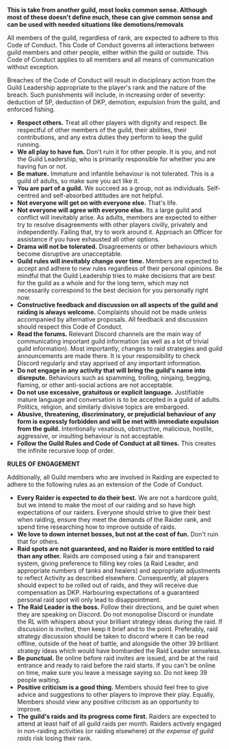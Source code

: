 
**This is take from another guild, most looks common sense. Although most of these doesn't define much, these can give common sense and can be used with needed situations like demotions/removals**


All members of the guild, regardless of rank, are expected to adhere to this Code of Conduct. This Code of Conduct governs all interactions between guild members and other people, either within the guild or outside. This Code of Conduct applies to all members and all means of communication without exception.

Breaches of the Code of Conduct will result in disciplinary action from the Guild Leadership appropriate to the player's rank and the nature of the breach. Such punishments will include, in increasing order of severity: deduction of SP, deduction of DKP, demotion, expulsion from the guild, and enforced fishing.

- **Respect others.** Treat all other players with dignity and respect. Be respectful of other members of the guild, their abilities, their contributions, and any extra duties they perform to keep the guild running.
- **We all play to have fun.** Don't ruin it for other people. It is you, and not the Guild Leadership, who is primarily responsible for whether you are having fun or not.
- **Be mature.** Immature and infantile behaviour is not tolerated. This is a guild of adults, so make sure you act like it.
- **You are part of a guild.** We succeed as a group, not as individuals. Self-centred and self-absorbed attitudes are not helpful.
- **Not everyone will get on with everyone else.** That's life.
- **Not everyone will agree with everyone else.** Its a large guild and conflict will inevitably arise. As adults, members are expected to either try to resolve disagreements with other players civilly, privately and independently. Failing that, try to work around it. Approach an Officer for assistance if you have exhausted all other options.
- **Drama will not be tolerated.** Disagreements or other behaviours which become disruptive are unacceptable.
- **Guild rules will inevitably change over time.** Members are expected to accept and adhere to new rules regardless of their personal opinions. Be mindful that the Guild Leadership tries to make decisions that are best for the guild as a whole and for the long term, which may not necessarily correspond to the best decision for you personally right now.
- **Constructive feedback and discussion on all aspects of the guild and raiding is always welcome.** Complaints should not be made unless accompanied by alternative proposals. All feedback and discussion should respect this Code of Conduct.
- **Read the forums.** Relevant Discord channels are the main way of communicating important guild information (as well as a lot of trivial guild information). Most importantly, changes to raid strategies and guild announcements are made there. It is your responsibility to check Discord regularly and stay apprised of any important information.
- **Do not engage in any activity that will bring the guild's name into disrepute.** Behaviours such as spamming, trolling, ninjaing, begging, flaming, or other anti-social actions are not acceptable.
- **Do not use excessive, gratuitous or explicit language.** Justifiable mature language and conversation is to be accepted in a guild of adults. Politics, religion, and similarly divisive topics are embargoed.
- **Abusive, threatening, discriminatory, or prejudicial behaviour of any form is expressly forbidden and will be met with immediate expulsion from the guild.** Intentionally vexatious, obstructive, malicious, hostile, aggressive, or insulting behaviour is not acceptable.
- **Follow the Guild Rules and Code of Conduct at all times.** This creates the infinite recursive loop of order.

**__RULES OF ENGAGEMENT__**

Additionally, all Guild members who are involved in Raiding are expected to adhere to the following rules as an extension of the Code of Conduct.

- **Every Raider is expected to do their best.** We are not a hardcore guild, but we intend to make the most of our raiding and so have high expectations of our raiders. Everyone should strive to give their best when raiding, ensure they meet the demands of the Raider rank, and spend time researching how to improve outside of raids.
- **We love to down internet bosses, but not at the cost of fun.** Don't ruin that for others.
- **Raid spots are not guaranteed, and no Raider is more entitled to raid than any other.** Raids are composed using a fair and transparent system, giving preference to filling key roles (a Raid Leader, and appropriate numbers of tanks and healers) and appropriate adjustments to reflect Activity as described elsewhere. Consequently, all players should expect to be rolled out of raids, and they will receive due compensation as DKP. Harbouring expectations of a guaranteed personal raid spot will only lead to disappointment.
- **The Raid Leader is the boss.** Follow their directions, and be quiet when they are speaking on Discord. Do not monopolise Discord or inundate the RL with whispers about your brilliant strategy ideas during the raid. If discussion is invited, then keep it brief and to the point. Preferably, raid strategy discussion should be taken to discord where it can be read offline, outside of the heat of battle, and alongside the other 39 brilliant strategy ideas which would have bombarded the Raid Leader senseless.
- **Be punctual.** Be online before raid invites are issued, and be at the raid entrance and ready to raid before the raid starts. If you can't be online on time, make sure you leave a message saying so. Do not keep 39 people waiting.
- **Positive criticism is a good thing.** Members should feel free to give advice and suggestions to other players to improve their play. Equally, Members should view any positive criticism as an opportunity to improve.
- **The guild's raids and its progress come first.** Raiders are expected to attend at least half of all guild raids per month. Raiders actively engaged in non-raiding activities (or raiding elsewhere) *at the expense of guild raids* risk losing their rank.
<!--stackedit_data:
eyJoaXN0b3J5IjpbNjEwNjQzOTU3LC03NjIzMTU2ODhdfQ==
-->